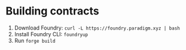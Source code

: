 # Building contracts

1. Download Foundry: `curl -L https://foundry.paradigm.xyz | bash`
2. Install Foundry CLI: `foundryup`
3. Run `forge build`